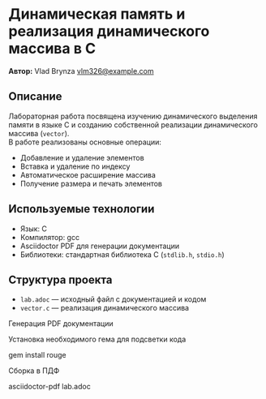 # Динамическая память и реализация динамического массива в C
**Автор:** Vlad Brynza <vlm326@example.com>

## Описание
Лабораторная работа посвящена изучению динамического выделения памяти в языке C и созданию собственной реализации динамического массива (`vector`).  
В работе реализованы основные операции:
- Добавление и удаление элементов
- Вставка и удаление по индексу
- Автоматическое расширение массива
- Получение размера и печать элементов

## Используемые технологии
- Язык: C
- Компилятор: gcc
- Asciidoctor PDF для генерации документации
- Библиотеки: стандартная библиотека C (`stdlib.h`, `stdio.h`)

## Структура проекта
- `lab.adoc` — исходный файл с документацией и кодом
- `vector.c` — реализация динамического массива

Генерация PDF документации


Установка необходимого гема для подсветки кода

gem install rouge

Сборка в ПДФ

asciidoctor-pdf lab.adoc